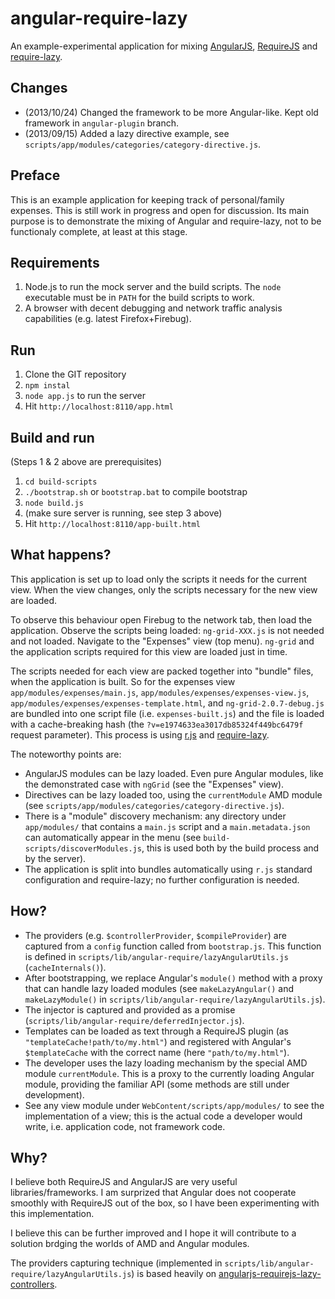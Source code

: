 angular-require-lazy
====================

An example-experimental application for mixing [AngularJS](http://angularjs.org/), [RequireJS](http://requirejs.org/) and [require-lazy](https://github.com/nikospara/require-lazy).

Changes
-------

- (2013/10/24) Changed the framework to be more Angular-like. Kept old framework in `angular-plugin` branch.
- (2013/09/15) Added a lazy directive example, see `scripts/app/modules/categories/category-directive.js`.

Preface
-------

This is an example application for keeping track of personal/family expenses.
This is still work in progress and open for discussion. Its main purpose is to demonstrate the mixing of Angular and require-lazy,
not to be functionaly complete, at least at this stage.

Requirements
------------

1. Node.js to run the mock server and the build scripts. The `node` executable must be in `PATH` for the build scripts to work.
2. A browser with decent debugging and network traffic analysis capabilities (e.g. latest Firefox+Firebug).

Run
---

1. Clone the GIT repository
2. `npm instal`
3. `node app.js` to run the server
4. Hit `http://localhost:8110/app.html`

Build and run
-------------

(Steps 1 & 2 above are prerequisites)

1. `cd build-scripts`
2. `./bootstrap.sh` or `bootstrap.bat` to compile bootstrap
3. `node build.js`
4. (make sure server is running, see step 3 above)
5. Hit `http://localhost:8110/app-built.html`

What happens?
-------------

This application is set up to load only the scripts it needs for the current view. When the view changes, only the scripts necessary
for the new view are loaded.

To observe this behaviour open Firebug to the network tab, then load the application.
Observe the scripts being loaded: `ng-grid-XXX.js` is not needed and not loaded.
Navigate to the "Expenses" view (top menu). `ng-grid` and the application scripts required for this view are loaded just in time.

The scripts needed for each view are packed together into "bundle" files, when the application is built. So for the expenses view
`app/modules/expenses/main.js`, `app/modules/expenses/expenses-view.js`, `app/modules/expenses/expenses-template.html`, and
`ng-grid-2.0.7-debug.js` are bundled into one script file (i.e. `expenses-built.js`) and the file is loaded with a cache-breaking
hash (the `?v=e1974633ea3017db85324f449bc6479f` request parameter). This process is using [r.js](http://requirejs.org/docs/optimization.html)
and [require-lazy](https://github.com/nikospara/require-lazy).

The noteworthy points are:

- AngularJS modules can be lazy loaded. Even pure Angular modules, like the demonstrated case with `ngGrid` (see the "Expenses" view).
- Directives can be lazy loaded too, using the `currentModule` AMD module (see `scripts/app/modules/categories/category-directive.js`).
- There is a "module" discovery mechanism: any directory under `app/modules/` that contains a `main.js` script and a `main.metadata.json`
  can automatically appear in the menu (see `build-scripts/discoverModules.js`, this is used both by the build process and by the server).
- The application is split into bundles automatically using `r.js` standard configuration and require-lazy;
  no further configuration is needed.

How?
----

- The providers (e.g. `$controllerProvider`, `$compileProvider`) are captured from a `config` function called from `bootstrap.js`.
  This function is defined in `scripts/lib/angular-require/lazyAngularUtils.js` (`cacheInternals()`).
- After bootstrapping, we replace Angular's `module()` method with a proxy that can handle lazy loaded modules (see `makeLazyAngular()`
  and `makeLazyModule()` in `scripts/lib/angular-require/lazyAngularUtils.js`).
- The injector is captured and provided as a promise (`scripts/lib/angular-require/deferredInjector.js`).
- Templates can be loaded as text through a RequireJS plugin (as `"templateCache!path/to/my.html"`) and registered with Angular's
  `$templateCache` with the correct name (here `"path/to/my.html"`).
- The developer uses the lazy loading mechanism by the special AMD module `currentModule`. This is a proxy to the currently loading
  Angular module, providing the familiar API (some methods are still under development).
- See any view module under `WebContent/scripts/app/modules/` to see the implementation of a view; this is the actual code a developer would
  write, i.e. application code, not framework code.

Why?
----

I believe both RequireJS and AngularJS are very useful libraries/frameworks. I am surprized that Angular does not cooperate
smoothly with RequireJS out of the box, so I have been experimenting with this implementation.

I believe this can be further improved and I hope it will contribute to a solution brdging the worlds of AMD and Angular modules.

The providers capturing technique (implemented in `scripts/lib/angular-require/lazyAngularUtils.js`)
is based heavily on [angularjs-requirejs-lazy-controllers](https://github.com/matys84pl/angularjs-requirejs-lazy-controllers).
